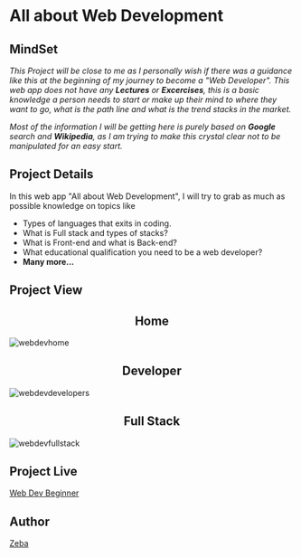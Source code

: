 # All about Web Development

## MindSet

*This Project will be close to me as I personally wish if there was a guidance like this at the beginning of 
my journey to become a "Web Developer". This web app does not have any __Lectures__ or __Excercises__, this is 
a basic knowledge a person needs to start or make up their mind to where they want to go, what is the path line 
and what is the trend stacks in the market.*

*Most of the information I will be getting here is purely based on __Google__ search and __Wikipedia__, as I am 
trying to make this crystal clear not to be manipulated for an easy start.*

## Project Details

In this web app "All about Web Development", I will try to grab as much as possible knowledge on topics like
* Types of languages that exits in coding.
* What is Full stack and types of stacks?
* What is Front-end and what is Back-end?
* What educational qualification you need to be a web developer?
* __Many more...__

## Project View

<p align="center">
      <h2 align="center">Home </h2>
</p>

![webdevhome](https://user-images.githubusercontent.com/50170893/73055504-ed73f600-3e5a-11ea-863f-7826646b8c56.PNG)

<p align="center">
      <h2 align="center">Developer </h2>
</p>

![webdevdevelopers](https://user-images.githubusercontent.com/50170893/73055502-ed73f600-3e5a-11ea-8daa-65eeca7867d9.PNG)

<p align="center">
      <h2 align="center">Full Stack </h2>
</p>

![webdevfullstack](https://user-images.githubusercontent.com/50170893/73055503-ed73f600-3e5a-11ea-85f4-b5c1441b5e53.PNG)

## Project Live
[Web Dev Beginner]("https://web-dev-beginner.herokuapp.com/")

## Author
[Zeba](https://github.com/zeba-tahreen)
